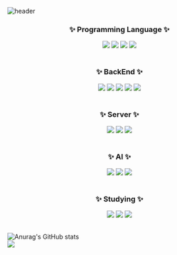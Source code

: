 ![header](https://capsule-render.vercel.app/api?type=wave&color=auto&height=300&section=header&text=김석환%20입니다!&fontSize=90)
</br>
<h3 align="center">✨ Programming Language ✨</h3>
<div align="center">
  <img src="https://img.shields.io/badge/Python-3776AB?style=for-the-badge&logo=Python&logoColor=white">
  <img src="https://img.shields.io/badge/C-A8B9CC?style=for-the-badge&logo=C&logoColor=white">
  <img src="https://img.shields.io/badge/C++-00599C?style=for-the-badge&logo=cplusplus&logoColor=white"> 
  <img src="https://img.shields.io/badge/Java-007396?style=for-the-badge&logo=Java&logoColor=white"> 
</div>
</br>
<h3 align="center">✨ BackEnd ✨</h3>
<div align="center">
  <img src="https://img.shields.io/badge/Spring-6DB33F?style=for-the-badge&logo=spring&logoColor=white">
  <img src="https://img.shields.io/badge/Spring Boot-6DB33F?style=for-the-badge&logo=springboot&logoColor=white">
  <img src="https://img.shields.io/badge/FastAPI-009688?style=for-the-badge&logo=fastapi&logoColor=white">
  <img src="https://img.shields.io/badge/MySQL-4479A1?style=for-the-badge&logo=mysql&logoColor=white">
  <img src="https://img.shields.io/badge/Oracle-F80000?style=for-the-badge&logo=oracle&logoColor=white">
</div>
</br>
<h3 align="center">✨ Server ✨</h3>
<div align="center">
  <img src="https://img.shields.io/badge/Linux-FCC624?style=for-the-badge&logo=linux&logoColor=white">
  <img src="https://img.shields.io/badge/AWS-232F3E?style=for-the-badge&logo=amazonwebservices&logoColor=white">
  <img src="https://img.shields.io/badge/GCP-4285F4?style=for-the-badge&logo=googlecloud&logoColor=white">
</div>
</br>
<h3 align="center">✨ AI ✨</h3>
<div align="center">
  <img src="https://img.shields.io/badge/PyTorch-EE4C2C?style=for-the-badge&logo=pytorch&logoColor=white">
  <img src="https://img.shields.io/badge/TensorFlow-FF6F00?style=for-the-badge&logo=tensorflow&logoColor=white">
  <img src="https://img.shields.io/badge/Hugging Face-FFD21E?style=for-the-badge&logo=huggingface&logoColor=white">
</div>
</br>
<h3 align="center">✨ Studying ✨</h3>
<div align="center">
  <img src="https://img.shields.io/badge/Nsight System-76B900?style=for-the-badge&logo=nvidia&logoColor=white">
  <img src="https://img.shields.io/badge/NVTX-76B900?style=for-the-badge&logo=nvidia&logoColor=white">
  <img src="https://img.shields.io/badge/Jetson Orin Nano-76B900?style=for-the-badge&logo=nvidia&logoColor=white">
</div>
</br>

![Anurag's GitHub stats](https://github-readme-stats.vercel.app/api?username=ihatetmat&show_icons=true&theme=dark)
</br>
<img src="https://github-readme-stats.vercel.app/api/top-langs/?username=ihatetmat&exclude_repo=dkssud8150.github.io&layout=compact" />
